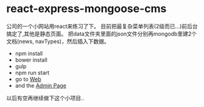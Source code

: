 # react-express-mongoose-cms

公司的一个小网站用react来练习了下。
目前把最复杂菜单列表(2级而已...)前后台搞定了,其他是静态页面。
把data文件夹里面的json文件分别再mongodb里建2个文档(news, navTypes)，然后插入下数据。

* npm install
* bower install
* gulp
* npm run start
* go to [Web](http://127.0.0.1:3000/web)
* and the [Admin Page](http://127.0.0.1:3000/admin)

以后有空再继续做下这个小项目..
